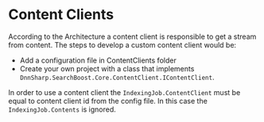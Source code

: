 # Content Clients

According to the Architecture a content client is responsible to get a stream from content. The steps to develop a custom content client would be:
- Add a configuration file in ContentClients folder
- Create your own project with a class that implements `DnnSharp.SearchBoost.Core.ContentClient.IContentClient`.

In order to use a content client the `IndexingJob.ContentClient` must be equal to content client id from the config file. In this case the `IndexingJob.Contents` is ignored.